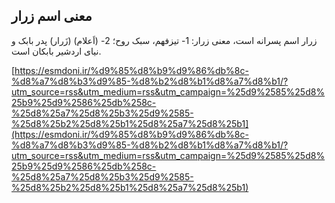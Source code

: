 ## معنی اسم زرار


زرار اسم پسرانه است، معنی زرار: 1- تیزفهم، سبک روح؛ 2- (اَعلام) (زَرار) پدر بابک و نیای اردشیر بابکان است.

[https://esmdoni.ir/%d9%85%d8%b9%d9%86%db%8c-%d8%a7%d8%b3%d9%85-%d8%b2%d8%b1%d8%a7%d8%b1/?utm_source=rss&utm_medium=rss&utm_campaign=%25d9%2585%25d8%25b9%25d9%2586%25db%258c-%25d8%25a7%25d8%25b3%25d9%2585-%25d8%25b2%25d8%25b1%25d8%25a7%25d8%25b1](https://esmdoni.ir/%d9%85%d8%b9%d9%86%db%8c-%d8%a7%d8%b3%d9%85-%d8%b2%d8%b1%d8%a7%d8%b1/?utm_source=rss&utm_medium=rss&utm_campaign=%25d9%2585%25d8%25b9%25d9%2586%25db%258c-%25d8%25a7%25d8%25b3%25d9%2585-%25d8%25b2%25d8%25b1%25d8%25a7%25d8%25b1) 
